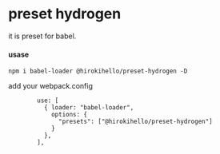 # preset hydrogen

it is preset for babel.

#### usase

```
npm i babel-loader @hirokihello/preset-hydrogen -D
```

add your webpack.config

```
        use: [
          { loader: "babel-loader",
            options: {
              "presets": ["@hirokihello/preset-hydrogen"]
            }
          },
        ],
```
